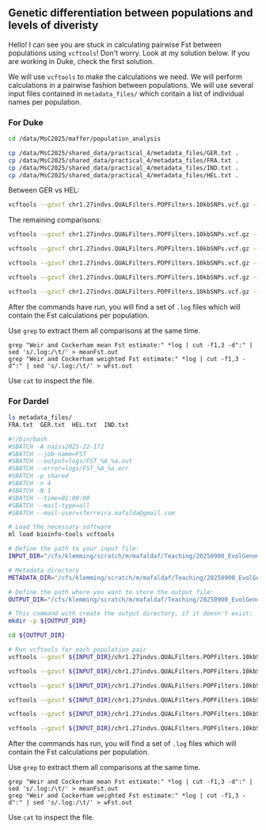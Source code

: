 ## Genetic differentiation between populations and levels of diveristy 

Hello! I can see you are stuck in calculating pairwise Fst between populations using `vcftools`! Don't worry. Look at my solution below. If you are working in Duke, check the first solution.

We will  use `vcftools` to make the calculations we need. We will perform calculations in a pairwise fashion between populations. We will use several input files contained in `metadata_files/` which contain a list of individual names per population.


### For Duke 


~~~bash
cd /data/MsC2025/maffer/population_analysis
~~~

~~~bash
cp /data/MsC2025/shared_data/practical_4/metadata_files/GER.txt .
cp /data/MsC2025/shared_data/practical_4/metadata_files/FRA.txt .
cp /data/MsC2025/shared_data/practical_4/metadata_files/IND.txt .
cp /data/MsC2025/shared_data/practical_4/metadata_files/HEL.txt .
~~~

Between GER vs HEL:
~~~bash
vcftools --gzvcf chr1.27indvs.QUALFilters.POPFilters.10kbSNPs.vcf.gz --weir-fst-pop GER.txt --weir-fst-pop HEL.txt --out GER_vs_HEL
~~~

The remaining comparisons:

~~~bash 
vcftools --gzvcf chr1.27indvs.QUALFilters.POPFilters.10kbSNPs.vcf.gz --weir-fst-pop GER.txt --weir-fst-pop FRA.txt --out GER_vs_FRA

vcftools --gzvcf chr1.27indvs.QUALFilters.POPFilters.10kbSNPs.vcf.gz --weir-fst-pop GER.txt --weir-fst-pop IND.txt --out GER_vs_IND

vcftools --gzvcf chr1.27indvs.QUALFilters.POPFilters.10kbSNPs.vcf.gz --weir-fst-pop FRA.txt --weir-fst-pop HEL.txt --out FRA_vs_HEL

vcftools --gzvcf chr1.27indvs.QUALFilters.POPFilters.10kbSNPs.vcf.gz --weir-fst-pop FRA.txt --weir-fst-pop IND.txt --out FRA_vs_IND

vcftools --gzvcf chr1.27indvs.QUALFilters.POPFilters.10kbSNPs.vcf.gz --weir-fst-pop IND.txt --weir-fst-pop HEL.txt --out IND_vs_HEL
~~~

After the commands have run, you will find a set of `.log` files which will contain the Fst calculations per population.

Use `grep` to extract them all comparisons at the same time.

~~~
grep "Weir and Cockerham mean Fst estimate:" *log | cut -f1,3 -d":" | sed 's/.log:/\t/' > meanFst.out
grep "Weir and Cockerham weighted Fst estimate:" *log | cut -f1,3 -d":" | sed 's/.log:/\t/' > wFst.out
~~~

Use `cat` to inspect the file.



### For Dardel
~~~bash
ls metadata_files/
FRA.txt  GER.txt  HEL.txt  IND.txt
~~~

~~~bash
#!/bin/bash
#SBATCH -A naiss2025-22-172
#SBATCH --job-name=FST
#SBATCH --output=logs/FST_%A_%a.out
#SBATCH --error=logs/FST_%A_%a.err
#SBATCH -p shared
#SBATCH -n 4
#SBATCH -N 1
#SBATCH --time=01:00:00 
#SBATCH --mail-type=all
#SBATCH --mail-user=sferreira.mafalda@gmail.com

# Load the necessary software
ml load bioinfo-tools vcftools

# Define the path to your input file:
INPUT_DIR="/cfs/klemming/scratch/m/mafaldaf/Teaching/20250900_EvolGenomics/mouse_data/02_filtered_vcfs_for_analysis"

# Metadata directory
METADATA_DIR="/cfs/klemming/scratch/m/mafaldaf/Teaching/20250900_EvolGenomics/mouse_data/metadata"

# Define the path where you want to store the output file:
OUTPUT_DIR="/cfs/klemming/scratch/m/mafaldaf/Teaching/20250900_EvolGenomics/mouse_data/05_FST"

# This command with create the output directory, if it doesn't exist:
mkdir -p ${OUTPUT_DIR}

cd ${OUTPUT_DIR}

# Run vcftools for each population pair
vcftools --gzvcf ${INPUT_DIR}/chr1.27indvs.QUALFilters.POPFilters.10kbSNPs.vcf.gz --weir-fst-pop ${METADATA_DIR}/FRA.txt --weir-fst-pop ${METADATA_DIR}/IND.txt --out FRA_vs_IND

vcftools --gzvcf ${INPUT_DIR}/chr1.27indvs.QUALFilters.POPFilters.10kbSNPs.vcf.gz --weir-fst-pop ${METADATA_DIR}/FRA.txt --weir-fst-pop ${METADATA_DIR}/GER.txt --out FRA_vs_GER

vcftools --gzvcf ${INPUT_DIR}/chr1.27indvs.QUALFilters.POPFilters.10kbSNPs.vcf.gz --weir-fst-pop ${METADATA_DIR}/FRA.txt --weir-fst-pop ${METADATA_DIR}/HEL.txt --out FRA_vs_HEL

vcftools --gzvcf ${INPUT_DIR}/chr1.27indvs.QUALFilters.POPFilters.10kbSNPs.vcf.gz --weir-fst-pop ${METADATA_DIR}/IND.txt --weir-fst-pop ${METADATA_DIR}/GER.txt --out IND_vs_GER

vcftools --gzvcf ${INPUT_DIR}/chr1.27indvs.QUALFilters.POPFilters.10kbSNPs.vcf.gz --weir-fst-pop ${METADATA_DIR}/IND.txt --weir-fst-pop ${METADATA_DIR}/HEL.txt --out IND_vs_HEL

vcftools --gzvcf ${INPUT_DIR}/chr1.27indvs.QUALFilters.POPFilters.10kbSNPs.vcf.gz --weir-fst-pop ${METADATA_DIR}/GER.txt --weir-fst-pop ${METADATA_DIR}/HEL.txt --out GER_vs_HEL
~~~

After the commands has run, you will find a set of `.log` files which will contain the Fst calculations per population.

Use `grep` to extract them all comparisons at the same time.

~~~
grep "Weir and Cockerham mean Fst estimate:" *log | cut -f1,3 -d":" | sed 's/.log:/\t/' > meanFst.out
grep "Weir and Cockerham weighted Fst estimate:" *log | cut -f1,3 -d":" | sed 's/.log:/\t/' > wFst.out
~~~

Use `cat` to inspect the file.
